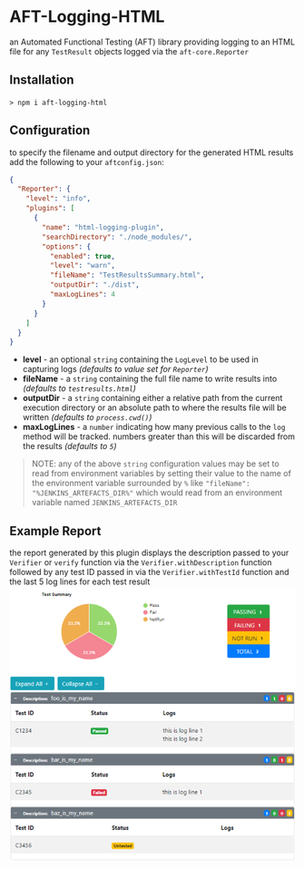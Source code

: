 # AFT-Logging-HTML
an Automated Functional Testing (AFT) library providing logging to an HTML file for any `TestResult` objects logged via the `aft-core.Reporter`

## Installation
`> npm i aft-logging-html`

## Configuration
to specify the filename and output directory for the generated HTML results add the following to your `aftconfig.json`:
```json
{
  "Reporter": {
    "level": "info",
    "plugins": [
      {
        "name": "html-logging-plugin",
        "searchDirectory": "./node_modules/",
        "options": {
          "enabled": true,
          "level": "warn",
          "fileName": "TestResultsSummary.html",
          "outputDir": "./dist",
          "maxLogLines": 4
        }
      }
    ]
  }
}
```
- **level** - an optional `string` containing the `LogLevel` to be used in capturing logs _(defaults to value set for `Reporter`)_
- **fileName** - a `string` containing the full file name to write results into _(defaults to `testresults.html`)_
- **outputDir** - a `string` containing either a relative path from the current execution directory or an absolute path to where the results file will be written _(defaults to `process.cwd()`)_
- **maxLogLines** - a `number` indicating how many previous calls to the `log` method will be tracked. numbers greater than this will be discarded from the results _(defaults to `5`)_

> NOTE: any of the above `string` configuration values may be set to read from environment variables by setting their value to the name of the environment variable surrounded by `%` like `"fileName": "%JENKINS_ARTEFACTS_DIR%"` which would read from an environment variable named `JENKINS_ARTEFACTS_DIR`

## Example Report
the report generated by this plugin displays the description passed to your `Verifier` or `verify` function via the `Verifier.withDescription` function followed by any test ID passed in via the `Verifier.withTestId` function and the last 5 log lines for each test result
[![example report](./ExampleReport.png)](./src/templates/tmp.html)
